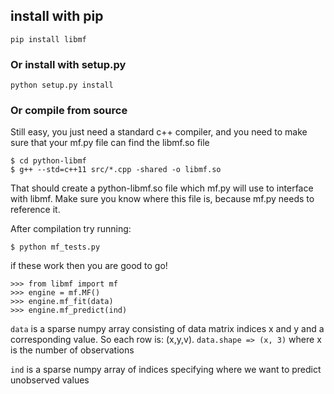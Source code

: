 ## install with pip
```
pip install libmf
```

### Or install with setup.py
```
python setup.py install
```

### Or compile from source

Still easy, you just need a standard c++ compiler, and you need to make sure that your mf.py file can find the libmf.so
 file
```
$ cd python-libmf
$ g++ --std=c++11 src/*.cpp -shared -o libmf.so
```

That should create a python-libmf.so file which mf.py will use to interface with libmf.
Make sure you know where this file is, because mf.py needs to reference it.

After compilation try running:
```
$ python mf_tests.py
```

if these work then you are good to go!

```
>>> from libmf import mf
>>> engine = mf.MF()
>>> engine.mf_fit(data)
>>> engine.mf_predict(ind)
```
`data` is a sparse numpy array consisting of data matrix indices x and y and a corresponding value. So each row is: (x,y,v).
`data.shape => (x, 3)` where x is the number of observations

`ind` is a sparse numpy array of indices specifying where we want to predict unobserved values
